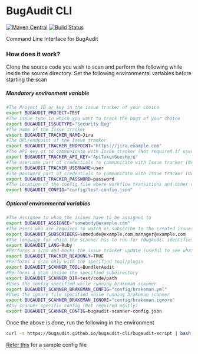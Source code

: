 # BugAudit CLI
[![Maven Central](https://maven-badges.herokuapp.com/maven-central/me.shib.bugaudit/bugaudit-cli/badge.svg)](https://maven-badges.herokuapp.com/maven-central/me.shib.bugaudit/bugaudit-cli)
[![Build Status](https://gitlab.com/bugaudit/bugaudit-cli/badges/master/pipeline.svg)](https://gitlab.com/bugaudit/bugaudit-cli/pipelines)

Command Line Interface for BugAudit

### How does it work?
Clone the source code you wish to scan and perform the following while inside the source directory.
Set the following environmental variables before starting the scan
##### Mandatory environment variable
```bash
#The Project ID or key in the issue tracker of your choice
export BUGAUDIT_PROJECT=TEST
#The issue type in which you want to track the bugs of your choice
export BUGAUDIT_ISSUETYPE="Security Bug"
#The name of the Issue tracker
export BUGAUDIT_TRACKER_NAME=Jira
#The URL/endpoint of the Issue tracker
export BUGAUDIT_TRACKER_ENDPOINT="https://jira.example.com"
#The API key of to communicate with Issue tracker (Not required if username and password are specified)
export BUGAUDIT_TRACKER_API_KEY="ApiTokenGoesHere"
#The username part of credentials to communicate with Issue tracker (Not required API token is specified)
export BUGAUDIT_TRACKER_USERNAME=user
#The password part of credentials to communicate with Issue tracker (Not required API token is specified)
export BUGAUDIT_TRACKER_PASSWORD=password
#The location of the config file where workflow transitions and other configurations are specified (defaults to bugaudit-config.json)
export BUGAUDIT_CONFIG="config/test-config.json"
```
##### Optional environmental variables
```bash
#The assignee to whom the issues have to be assigned to
export BUGAUDIT_ASSIGNEE="somebody@example.com"
#The users who are required to watch or subscribe to the created issues (Might not be available in all issue trackers)
export BUGAUDIT_SUBSCRIBERS=somedude@example.com,manager@example.com
#The language for which the scanner has to run for (BugAudit identifies the language automatically by default if not specified)
export BUGAUDIT_LANG=Ruby
#Performs a scan and mocks the issue tracker update (useful to see what will be updated or created)
export BUGAUDIT_TRACKER_READONLY=TRUE
#Performs a scan only with the specified tool/plugin
export BUGAUDIT_SCANNER_TOOL=BundlerAudit
#Performs a scan inside the specified subdirectory
export BUGAUDIT_SCANNER_DIR=test/code/path
#Uses the config specified while running brakeman scanner
export BUGAUDIT_SCANNER_BRAKEMAN_CONFIG="config/brakeman.yml"
#Uses the ignore file specified while running brakeman scanner
export BUGAUDIT_SCANNER_BRAKEMAN_IGNORE="config/brakeman.ignore"
#Any scanner specific config (Not required mostly)
export BUGAUDIT_SCANNER_CONFIG=bugaudit-scanner-config.json
```
Once the above is done, run the following in the environment
```bash
curl -s https://bugaudit.github.io/bugaudit-cli/bugaudit-script | bash
```
[Refer this](https://bugaudit.github.io/bugaudit-cli/bugaudit-config.json) for a sample config file